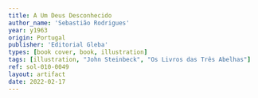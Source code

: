 ```yaml
---
title: A Um Deus Desconhecido
author_name: 'Sebastião Rodrigues'
year: y1963
origin: Portugal
publisher: 'Editorial Gleba'
types: [book cover, book, illustration]
tags: [illustration, "John Steinbeck", "Os Livros das Três Abelhas"]
ref: sol-010-0049
layout: artifact
date: 2022-02-17
---
```

